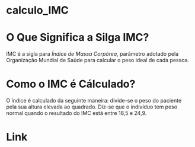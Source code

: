 # calculo_IMC
# O Que Significa a Silga IMC?
IMC é a sigla para <em>Índice de Massa Corpórea</em>, parâmetro adotado pela Organização Mundial de Saúde para calcular o peso ideal de cada pessoa.

# Como o IMC é Cálculado?
O índice é calculado da seguinte maneira: divide-se o peso do paciente pela sua altura elevada ao quadrado. Diz-se que o indivíduo tem peso normal quando o resultado do IMC está entre 18,5 e 24,9.

# Link
